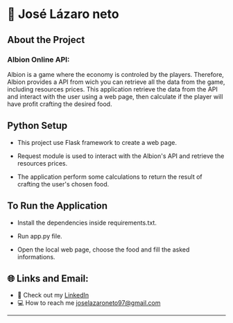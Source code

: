 # :pushpin: José Lázaro neto
 

## About the Project
### Albion Online API:

Albion is a game where the economy is controled by the players. Therefore, Albion provides a API from wich you can retrieve all the data from the game, 
including resources prices. This application retrieve the data from the API and interact with the user using a web page, then calculate if the player
will have profit crafting the desired food.

## Python Setup

 * This project use Flask framework to create a web page.

 * Request module is used to interact with the Albion's API and retrieve the resources prices.

 * The application perform some calculations to return the result of crafting the user's chosen food.

## To Run the Application

 * Install the dependencies inside requirements.txt.

 * Run app.py file.

 * Open the local web page, choose the food and fill the asked informations.
 

## :globe_with_meridians: Links and Email:
* :page_with_curl: Check out my [LinkedIn](https://www.linkedin.com/in/joselazaroneto232/)
* :computer: How to reach me joselazaroneto97@gmail.com

 
---





